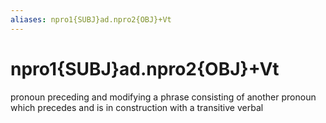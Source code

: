```yaml
---
aliases: npro1{SUBJ}ad.npro2{OBJ}+Vt
---
```

# npro1{SUBJ}ad.npro2{OBJ}+Vt

pronoun preceding and modifying a phrase consisting of another pronoun which precedes and is in construction with a transitive verbal